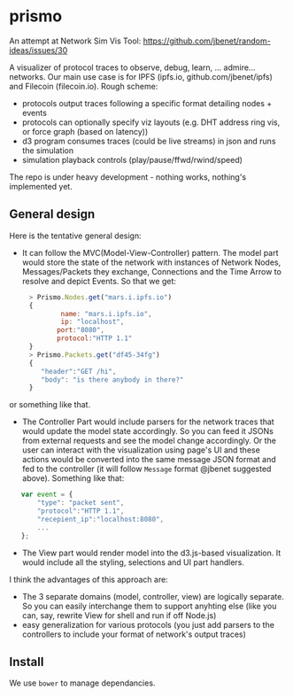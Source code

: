 prismo
======

An attempt at Network Sim Vis Tool: https://github.com/jbenet/random-ideas/issues/30

A visualizer of protocol traces to observe, debug, learn, ... admire... networks. Our main use case is for IPFS (ipfs.io, github.com/jbenet/ipfs) and Filecoin (filecoin.io). 
Rough scheme:

*    protocols output traces following a specific format detailing nodes + events
*    protocols can optionally specify viz layouts (e.g. DHT address ring vis, or force graph (based on latency))
*    d3 program consumes traces (could be live streams) in json and runs the simulation
*    simulation playback controls (play/pause/ffwd/rwind/speed)

The repo is under heavy development - nothing works, nothing's implemented yet.

General design
------------

Here is the tentative general design:
* It can follow the MVC(Model-View-Controller) pattern. The model part would store the state of the network with instances of Network Nodes, Messages/Packets they exchange, Connections and the Time Arrow to resolve and depict Events. So that we get:
```javascript
     > Prismo.Nodes.get("mars.i.ipfs.io")
     {
             name: "mars.i.ipfs.io",
             ip: "localhost",
            port:"8080",
            protocol:"HTTP 1.1"
     }
     > Prismo.Packets.get("df45-34fg")
     {
        "header":"GET /hi",
        "body": "is there anybody in there?"
     }
```
or something like that.
* The Controller Part would include parsers for the network traces that would update the model state accordingly. So you can feed it JSONs from external requests and see the model change accordingly. Or the user can interact with the visualization using page's UI and these actions would be converted into the same message JSON format and fed to the controller (it will follow `Message` format @jbenet suggested above). Something like that:
```javascript
   var event = {
       "type": "packet sent",
       "protocol":"HTTP 1.1",
       "recepient_ip":"localhost:8080",
       ...
   };
```
* The View part would render model into the d3.js-based visualization. It would include all the styling, selections and UI part handlers. 

I think the advantages of this approach are:
* The 3 separate domains (model, controller, view) are logically separate. So you can easily interchange them to support anyhting else  (like you can, say, rewrite View for shell and run if off Node.js)
*  easy generalization for various protocols (you just add parsers to the controllers to include your format of network's output traces)

Install
----------------

We use `bower` to manage dependancies.